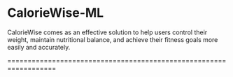 # CalorieWise-ML
CalorieWise comes as an effective solution to help users control their weight, maintain nutritional balance, and achieve their fitness goals more easily and accurately.

==================================================================
